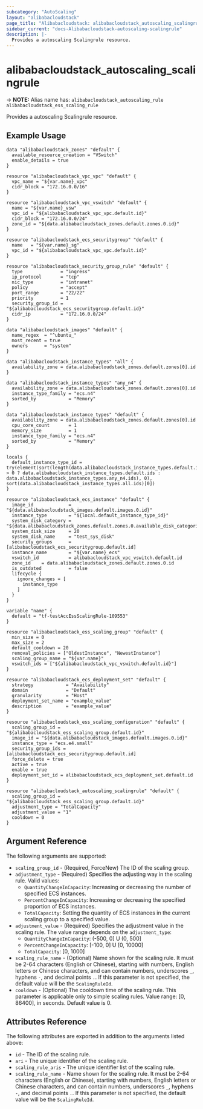 ```yaml
---
subcategory: "AutoScaling"
layout: "alibabacloudstack"
page_title: "Alibabacloudstack: alibabacloudstack_autoscaling_scalingrule"
sidebar_current: "docs-Alibabacloudstack-autoscaling-scalingrule"
description: |- 
  Provides a autoscaling Scalingrule resource.
---
```


# alibabacloudstack_autoscaling_scalingrule
-> **NOTE:** Alias name has: `alibabacloudstack_autoscaling_rule` `alibabacloudstack_ess_scaling_rule`

Provides a autoscaling Scalingrule resource.

## Example Usage

```hcl
data "alibabacloudstack_zones" "default" {
  available_resource_creation = "VSwitch"
  enable_details = true
}

resource "alibabacloudstack_vpc_vpc" "default" {
  vpc_name = "${var.name}_vpc"
  cidr_block = "172.16.0.0/16"
}

resource "alibabacloudstack_vpc_vswitch" "default" {
  name = "${var.name}_vsw"
  vpc_id = "${alibabacloudstack_vpc_vpc.default.id}"
  cidr_block = "172.16.0.0/24"
  zone_id = "${data.alibabacloudstack_zones.default.zones.0.id}"
}

resource "alibabacloudstack_ecs_securitygroup" "default" {
  name   = "${var.name}_sg"
  vpc_id = "${alibabacloudstack_vpc_vpc.default.id}"
}

resource "alibabacloudstack_security_group_rule" "default" {
  type              = "ingress"
  ip_protocol       = "tcp"
  nic_type          = "intranet"
  policy            = "accept"
  port_range        = "22/22"
  priority          = 1
  security_group_id = "${alibabacloudstack_ecs_securitygroup.default.id}"
  cidr_ip           = "172.16.0.0/24"
}

data "alibabacloudstack_images" "default" {
  name_regex  = "^ubuntu_"
  most_recent = true
  owners      = "system"
}

data "alibabacloudstack_instance_types" "all" {
  availability_zone = data.alibabacloudstack_zones.default.zones[0].id
}

data "alibabacloudstack_instance_types" "any_n4" {
  availability_zone = data.alibabacloudstack_zones.default.zones[0].id
  instance_type_family = "ecs.n4"
  sorted_by            = "Memory"
}

data "alibabacloudstack_instance_types" "default" {
  availability_zone = data.alibabacloudstack_zones.default.zones[0].id
  cpu_core_count       = 1
  memory_size          = 1
  instance_type_family = "ecs.n4"
  sorted_by            = "Memory"
}

locals {
  default_instance_type_id = try(element(sort(length(data.alibabacloudstack_instance_types.default.instance_types) > 0 ? data.alibabacloudstack_instance_types.default.ids : data.alibabacloudstack_instance_types.any_n4.ids), 0), sort(data.alibabacloudstack_instance_types.all.ids)[0])
}

resource "alibabacloudstack_ecs_instance" "default" {
  image_id             = "${data.alibabacloudstack_images.default.images.0.id}"
  instance_type        = "${local.default_instance_type_id}"
  system_disk_category = "${data.alibabacloudstack_zones.default.zones.0.available_disk_categories.0}"
  system_disk_size     = 20
  system_disk_name     = "test_sys_disk"
  security_groups      = [alibabacloudstack_ecs_securitygroup.default.id]
  instance_name        = "${var.name}_ecs"
  vswitch_id           = alibabacloudstack_vpc_vswitch.default.id
  zone_id    = data.alibabacloudstack_zones.default.zones.0.id
  is_outdated          = false
  lifecycle {
    ignore_changes = [
      instance_type
    ]
  }
}

variable "name" {
  default = "tf-testAccEssScalingRule-109553"
}

resource "alibabacloudstack_ess_scaling_group" "default" {
  min_size = 0
  max_size = 2
  default_cooldown = 20
  removal_policies = ["OldestInstance", "NewestInstance"]
  scaling_group_name = "${var.name}"
  vswitch_ids = ["${alibabacloudstack_vpc_vswitch.default.id}"]
}

resource "alibabacloudstack_ecs_deployment_set" "default" {
  strategy            = "Availability"
  domain              = "Default"
  granularity         = "Host"
  deployment_set_name = "example_value"
  description         = "example_value"
}

resource "alibabacloudstack_ess_scaling_configuration" "default" {
  scaling_group_id = "${alibabacloudstack_ess_scaling_group.default.id}"
  image_id = "${data.alibabacloudstack_images.default.images.0.id}"
  instance_type = "ecs.e4.small"
  security_group_ids = [alibabacloudstack_ecs_securitygroup.default.id]
  force_delete = true
  active = true
  enable = true
  deployment_set_id = alibabacloudstack_ecs_deployment_set.default.id
}

resource "alibabacloudstack_autoscaling_scalingrule" "default" {
  scaling_group_id = "${alibabacloudstack_ess_scaling_group.default.id}"
  adjustment_type = "TotalCapacity"
  adjustment_value = "1"
  cooldown = 0
}
```

## Argument Reference

The following arguments are supported:

* `scaling_group_id` - (Required, ForceNew) The ID of the scaling group.
* `adjustment_type` - (Required) Specifies the adjusting way in the scaling rule. Valid values:
  * `QuantityChangeInCapacity`: Increasing or decreasing the number of specified ECS instances.
  * `PercentChangeInCapacity`: Increasing or decreasing the specified proportion of ECS instances.
  * `TotalCapacity`: Setting the quantity of ECS instances in the current scaling group to a specified value.
* `adjustment_value` - (Required) Specifies the adjustment value in the scaling rule. The value range depends on the `adjustment_type`:
  * `QuantityChangeInCapacity`: (-500, 0] U (0, 500]
  * `PercentChangeInCapacity`: [-100, 0] U [0, 10000]
  * `TotalCapacity`: [0, 1000]
* `scaling_rule_name` - (Optional) Name shown for the scaling rule. It must be 2-64 characters (English or Chinese), starting with numbers, English letters or Chinese characters, and can contain numbers, underscores `_`, hyphens `-`, and decimal points `.`. If this parameter is not specified, the default value will be the `ScalingRuleId`.
* `cooldown` - (Optional) The cooldown time of the scaling rule. This parameter is applicable only to simple scaling rules. Value range: [0, 86400], in seconds. Default value is 0.

## Attributes Reference

The following attributes are exported in addition to the arguments listed above:

* `id` - The ID of the scaling rule.
* `ari` - The unique identifier of the scaling rule.
* `scaling_rule_aris` - The unique identifier list of the scaling rule.
* `scaling_rule_name` - Name shown for the scaling rule. It must be 2-64 characters (English or Chinese), starting with numbers, English letters or Chinese characters, and can contain numbers, underscores `_`, hyphens `-`, and decimal points `.`. If this parameter is not specified, the default value will be the `ScalingRuleId`.